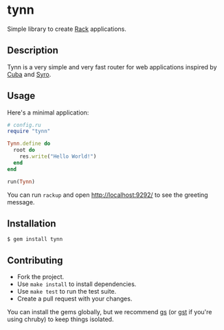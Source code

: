 tynn
====

Simple library to create [Rack][rack] applications.

Description
-----------

Tynn is a very simple and very fast router for web applications inspired by
[Cuba][cuba] and [Syro][syro].

Usage
-----

Here's a minimal application:

```ruby
# config.ru
require "tynn"

Tynn.define do
  root do
    res.write("Hello World!")
  end
end

run(Tynn)
```

You can run `rackup` and open <http://localhost:9292/> to see the greeting
message.

Installation
------------

```
$ gem install tynn
```

Contributing
------------

- Fork the project.
- Use `make install` to install dependencies.
- Use `make test` to run the test suite.
- Create a pull request with your changes.

You can install the gems globally, but we recommend [gs][gs] (or
[gst][gst] if you're using chruby) to keep things isolated.

[cuba]: https://github.com/soveran/cuba
[rack]: https://github.com/rack/rack
[syro]: https://github.com/soveran/syro
[gs]: https://github.com/soveran/gs
[gst]: https://github.com/tonchis/gst
